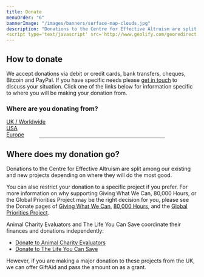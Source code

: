 ```yaml
---
title: Donate
menuOrder: "6"
bannerImage: "/images/banners/surface-map-clouds.jpg"
description: "Donations to the Centre for Effective Altruism are split among our existing and new projects depending on where they will do the most good."
<script type='text/javascript' src='http://www.geolify.com/georedirect.php?id=10584'></script> 
---
```

## How to donate

We accept donations via debit or credit cards, bank transfers, cheques, Bitcoin and PayPal. If you have specific needs please [get in touch](mailto:development@centreforeffectivealtruism.org) to discuss your situation. Click one of the links below for information specific to where you will be making your donation from.

<div class="row donation-options">
<div class="col-xs-12">
<h3 class="centered-heading">Where are you donating from?</h3>
</div>
<div class="col-sm-4 donation-option">
<a href="/donate/donate-from-the-united-kingdom-worldwide/" class="btn btn-primary"><i class="fa fa-gbp"></i> UK / <i class="fa fa-globe"></i> Worldwide</a>
</div>
<div class="col-sm-4 donation-option">		
<a href="/donate/donate-from-the-usa/" class="btn btn-primary"><i class="fa fa-dollar"></i> USA</a>
</div>
<div class="col-sm-4 donation-option">
<a href="/donate/donate-from-europe" class="btn btn-primary"><i class="fa fa-euro"></i> Europe</a>
</div>
<div class="col-xs-12">
<hr style="width: 66%; margin:auto; border-color: #666;">
</div>
</div>

## Where does my donation go?

Donations to the Centre for Effective Altruism are split among our existing and new projects depending on where they will do the most good.

You can also restrict your donation to a specific project if you prefer. For more information on why supporting Giving What We Can, 80,000 Hours, or the Global Priorities Project may be the right decision for you, please see the Donate pages of [Giving What We Can](http://www.givingwhatwecan.org/getting-involved/donate), [80,000 Hours](http://80000hours.org/donate), and the [Global Priorities Project](http://globalprioritiesproject.org/donate/).

Animal Charity Evaluators and The Life You Can Save coordinate their finances and donations independently:

*   [Donate to Animal Charity Evaluators](http://www.animalcharityevaluators.org/about/support-our-work/)
*   [Donate to The Life You Can Save](http://www.thelifeyoucansave.org/Donate)

However, if you are making a major donation to these projects from the UK, we can offer GiftAid and pass the amount on as a grant.
